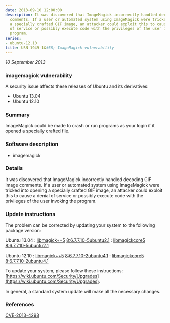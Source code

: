 ```yaml
---
date: 2013-09-10 12:00:00
description: It was discovered that ImageMagick incorrectly handled decoding GIF image
  comments. If a user or automated system using ImageMagick were tricked into opening
  a specially crafted GIF image, an attacker could exploit this to cause a denial
  of service or possibly execute code with the privileges of the user invoking the
  program.
series:
- ubuntu-12.10
title: USN-1949-1&#58; ImageMagick vulnerability
---
```


*10 September 2013*

### imagemagick vulnerability

A security issue affects these releases of Ubuntu and its derivatives:

* Ubuntu 13.04
* Ubuntu 12.10

### Summary

ImageMagick could be made to crash or run programs as your login if it opened a specially crafted file.

### Software description

* imagemagick 

### Details

It was discovered that ImageMagick incorrectly handled decoding GIF image comments. If a user or automated system using ImageMagick were tricked into opening a specially crafted GIF image, an attacker could exploit this to cause a denial of service or possibly execute code with the privileges of the user invoking the program. 

### Update instructions

The problem can be corrected by updating your system to the following package version:

Ubuntu 13.04
 : [libmagick++5](https://launchpad.net/ubuntu/+source/imagemagick) <span> [8:6.7.7.10-5ubuntu2.1](https://launchpad.net/ubuntu/+source/imagemagick/8:6.7.7.10-5ubuntu2.1) </span> 
 : [libmagickcore5](https://launchpad.net/ubuntu/+source/imagemagick) <span> [8:6.7.7.10-5ubuntu2.1](https://launchpad.net/ubuntu/+source/imagemagick/8:6.7.7.10-5ubuntu2.1) </span> 

Ubuntu 12.10
 : [libmagick++5](https://launchpad.net/ubuntu/+source/imagemagick) <span> [8:6.7.7.10-2ubuntu4.1](https://launchpad.net/ubuntu/+source/imagemagick/8:6.7.7.10-2ubuntu4.1) </span> 
 : [libmagickcore5](https://launchpad.net/ubuntu/+source/imagemagick) <span> [8:6.7.7.10-2ubuntu4.1](https://launchpad.net/ubuntu/+source/imagemagick/8:6.7.7.10-2ubuntu4.1) </span> 

To update your system, please follow these instructions: [https://wiki.ubuntu.com/Security/Upgrades](https://wiki.ubuntu.com/Security/Upgrades).

In general, a standard system update will make all the necessary changes. 

### References

 
 [CVE-2013-4298](http://people.ubuntu.com/~ubuntu-security/cve/CVE-2013-4298)